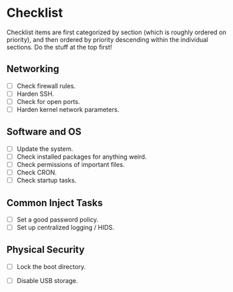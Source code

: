 # Checklist

Checklist items are first categorized by section (which is roughly ordered on
priority), and then ordered by priority descending within the individual
sections. Do the stuff at the top first!

## Networking

- [ ] Check firewall rules.
- [ ] Harden SSH.
- [ ] Check for open ports.
- [ ] Harden kernel network parameters.

## Software and OS

- [ ] Update the system.
- [ ] Check installed packages for anything weird.
- [ ] Check permissions of important files.
- [ ] Check CRON.
- [ ] Check startup tasks.

## Common Inject Tasks

- [ ] Set a good password policy.
- [ ] Set up centralized logging / HIDS.

## Physical Security

- [ ] Lock the boot directory.
- [ ] Disable USB storage.

